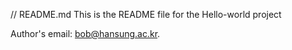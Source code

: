 // README.md
This is the README file for the Hello-world project

Author's email: bob@hansung.ac.kr.
